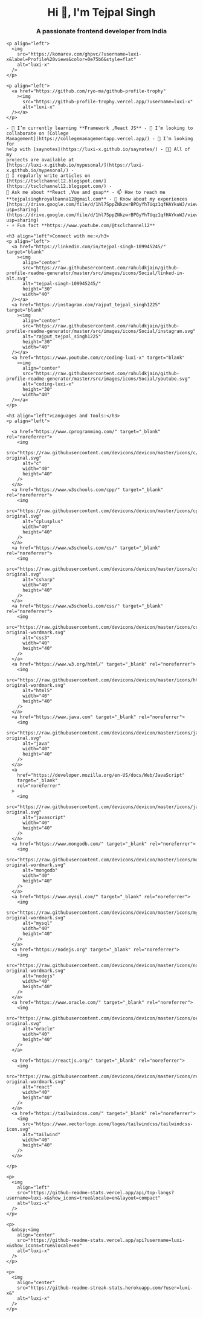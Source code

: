  <h1 align="center">Hi 👋, I'm Tejpal Singh</h1>
    <h3 align="center">A passionate frontend developer from India</h3>

    <p align="left">
      <img
        src="https://komarev.com/ghpvc/?username=luxi-x&label=Profile%20views&color=0e75b6&style=flat"
        alt="luxi-x"
      />
    </p>

    <p align="left">
      <a href="https://github.com/ryo-ma/github-profile-trophy"
        ><img
          src="https://github-profile-trophy.vercel.app/?username=luxi-x"
          alt="luxi-x"
      /></a>
    </p>

    - 🌱 I’m currently learning **Framework ,React JS** - 👯 I’m looking to
    collaborate on [College
    Management](https://collegemanagementapp.vercel.app/) - 🤝 I’m looking for
    help with [saynotes](https://luxi-x.github.io/saynotes/) - 👨‍💻 All of my
    projects are available at
    [https://luxi-x.github.io/mypesonal/](https://luxi-x.github.io/mypesonal/) -
    📝 I regularly write articles on
    [https://tsclchannel12.blogspot.com/](https://tsclchannel12.blogspot.com/) -
    💬 Ask me about **React ,Vue and gsap** - 📫 How to reach me
    **tejpalsinghroyalbanna12@gmail.com** - 📄 Know about my experiences
    [https://drive.google.com/file/d/1hl7SppZNkzwrBPOyYhTUqz1qfHAYkuWJ/view?usp=sharing](https://drive.google.com/file/d/1hl7SppZNkzwrBPOyYhTUqz1qfHAYkuWJ/view?usp=sharing)
    - ⚡ Fun fact **https://www.youtube.com/@tsclchannel12**

    <h3 align="left">Connect with me:</h3>
    <p align="left">
      <a href="https://linkedin.com/in/tejpal-singh-109945245/" target="blank"
        ><img
          align="center"
          src="https://raw.githubusercontent.com/rahuldkjain/github-profile-readme-generator/master/src/images/icons/Social/linked-in-alt.svg"
          alt="tejpal-singh-109945245/"
          height="30"
          width="40"
      /></a>
      <a href="https://instagram.com/rajput_tejpal_singh1225" target="blank"
        ><img
          align="center"
          src="https://raw.githubusercontent.com/rahuldkjain/github-profile-readme-generator/master/src/images/icons/Social/instagram.svg"
          alt="rajput_tejpal_singh1225"
          height="30"
          width="40"
      /></a>
      <a href="https://www.youtube.com/c/coding-luxi-x" target="blank"
        ><img
          align="center"
          src="https://raw.githubusercontent.com/rahuldkjain/github-profile-readme-generator/master/src/images/icons/Social/youtube.svg"
          alt="coding-luxi-x"
          height="30"
          width="40"
      /></a>
    </p>

    <h3 align="left">Languages and Tools:</h3>
    <p align="left">

      <a href="https://www.cprogramming.com/" target="_blank" rel="noreferrer">
        <img
          src="https://raw.githubusercontent.com/devicons/devicon/master/icons/c/c-original.svg"
          alt="c"
          width="40"
          height="40"
        />
      </a>
      <a href="https://www.w3schools.com/cpp/" target="_blank" rel="noreferrer">
        <img
          src="https://raw.githubusercontent.com/devicons/devicon/master/icons/cplusplus/cplusplus-original.svg"
          alt="cplusplus"
          width="40"
          height="40"
        />
      </a>
      <a href="https://www.w3schools.com/cs/" target="_blank" rel="noreferrer">
        <img
          src="https://raw.githubusercontent.com/devicons/devicon/master/icons/csharp/csharp-original.svg"
          alt="csharp"
          width="40"
          height="40"
        />
      </a>
      <a href="https://www.w3schools.com/css/" target="_blank" rel="noreferrer">
        <img
          src="https://raw.githubusercontent.com/devicons/devicon/master/icons/css3/css3-original-wordmark.svg"
          alt="css3"
          width="40"
          height="40"
        />
      </a>
      <a href="https://www.w3.org/html/" target="_blank" rel="noreferrer">
        <img
          src="https://raw.githubusercontent.com/devicons/devicon/master/icons/html5/html5-original-wordmark.svg"
          alt="html5"
          width="40"
          height="40"
        />
      </a>
      <a href="https://www.java.com" target="_blank" rel="noreferrer">
        <img
          src="https://raw.githubusercontent.com/devicons/devicon/master/icons/java/java-original.svg"
          alt="java"
          width="40"
          height="40"
        />
      </a>
      <a
        href="https://developer.mozilla.org/en-US/docs/Web/JavaScript"
        target="_blank"
        rel="noreferrer"
      >
        <img
          src="https://raw.githubusercontent.com/devicons/devicon/master/icons/javascript/javascript-original.svg"
          alt="javascript"
          width="40"
          height="40"
        />
      </a>
      <a href="https://www.mongodb.com/" target="_blank" rel="noreferrer">
        <img
          src="https://raw.githubusercontent.com/devicons/devicon/master/icons/mongodb/mongodb-original-wordmark.svg"
          alt="mongodb"
          width="40"
          height="40"
        />
      </a>
      <a href="https://www.mysql.com/" target="_blank" rel="noreferrer">
        <img
          src="https://raw.githubusercontent.com/devicons/devicon/master/icons/mysql/mysql-original-wordmark.svg"
          alt="mysql"
          width="40"
          height="40"
        />
      </a>
      <a href="https://nodejs.org" target="_blank" rel="noreferrer">
        <img
          src="https://raw.githubusercontent.com/devicons/devicon/master/icons/nodejs/nodejs-original-wordmark.svg"
          alt="nodejs"
          width="40"
          height="40"
        />
      </a>
      <a href="https://www.oracle.com/" target="_blank" rel="noreferrer">
        <img
          src="https://raw.githubusercontent.com/devicons/devicon/master/icons/oracle/oracle-original.svg"
          alt="oracle"
          width="40"
          height="40"
        />
      </a>

      <a href="https://reactjs.org/" target="_blank" rel="noreferrer">
        <img
          src="https://raw.githubusercontent.com/devicons/devicon/master/icons/react/react-original-wordmark.svg"
          alt="react"
          width="40"
          height="40"
        />
      </a>
      <a href="https://tailwindcss.com/" target="_blank" rel="noreferrer">
        <img
          src="https://www.vectorlogo.zone/logos/tailwindcss/tailwindcss-icon.svg"
          alt="tailwind"
          width="40"
          height="40"
        />
      </a>
     
    </p>

    <p>
      <img
        align="left"
        src="https://github-readme-stats.vercel.app/api/top-langs?username=luxi-x&show_icons=true&locale=en&layout=compact"
        alt="luxi-x"
      />
    </p>

    <p>
      &nbsp;<img
        align="center"
        src="https://github-readme-stats.vercel.app/api?username=luxi-x&show_icons=true&locale=en"
        alt="luxi-x"
      />
    </p>

    <p>
      <img
        align="center"
        src="https://github-readme-streak-stats.herokuapp.com/?user=luxi-x&"
        alt="luxi-x"
      />
    </p>
